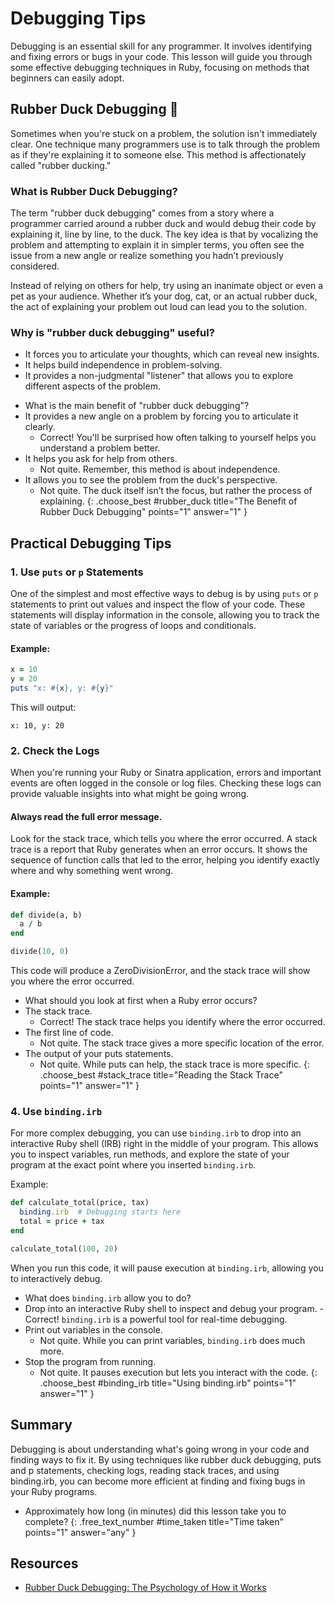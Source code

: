 # Debugging Tips
Debugging is an essential skill for any programmer. It involves identifying and fixing errors or bugs in your code. This lesson will guide you through some effective debugging techniques in Ruby, focusing on methods that beginners can easily adopt.

## Rubber Duck Debugging 🦆
Sometimes when you're stuck on a problem, the solution isn't immediately clear. One technique many programmers use is to talk through the problem as if they're explaining it to someone else. This method is affectionately called "rubber ducking."

### What is Rubber Duck Debugging?
The term "rubber duck debugging" comes from a story where a programmer carried around a rubber duck and would debug their code by explaining it, line by line, to the duck. The key idea is that by vocalizing the problem and attempting to explain it in simpler terms, you often see the issue from a new angle or realize something you hadn’t previously considered.

Instead of relying on others for help, try using an inanimate object or even a pet as your audience. Whether it’s your dog, cat, or an actual rubber duck, the act of explaining your problem out loud can lead you to the solution.

### Why is "rubber duck debugging" useful?
- It forces you to articulate your thoughts, which can reveal new insights.
- It helps build independence in problem-solving.
- It provides a non-judgmental "listener" that allows you to explore different aspects of the problem.

<!--  -->

- What is the main benefit of "rubber duck debugging"?
- It provides a new angle on a problem by forcing you to articulate it clearly.
  - Correct! You'll be surprised how often talking to yourself helps you understand a problem better.
- It helps you ask for help from others.
  - Not quite. Remember, this method is about independence.
- It allows you to see the problem from the duck's perspective.
  - Not quite. The duck itself isn’t the focus, but rather the process of explaining.
{: .choose_best #rubber_duck title="The Benefit of Rubber Duck Debugging" points="1" answer="1" }

## Practical Debugging Tips

### 1. Use `puts` or `p` Statements
One of the simplest and most effective ways to debug is by using `puts` or `p` statements to print out values and inspect the flow of your code. These statements will display information in the console, allowing you to track the state of variables or the progress of loops and conditionals.

#### Example:
```ruby
x = 10
y = 20
puts "x: #{x}, y: #{y}"
```

This will output:

```
x: 10, y: 20
```

### 2. Check the Logs
When you're running your Ruby or Sinatra application, errors and important events are often logged in the console or log files. Checking these logs can provide valuable insights into what might be going wrong.

#### Always read the full error message.
Look for the stack trace, which tells you where the error occurred. A stack trace is a report that Ruby generates when an error occurs. It shows the sequence of function calls that led to the error, helping you identify exactly where and why something went wrong.

#### Example:

```ruby
def divide(a, b)
  a / b
end

divide(10, 0)
```

This code will produce a ZeroDivisionError, and the stack trace will show you where the error occurred.

<!-- TODO: add visual -->

- What should you look at first when a Ruby error occurs?
- The stack trace.
  - Correct! The stack trace helps you identify where the error occurred.
- The first line of code.
  - Not quite. The stack trace gives a more specific location of the error.
- The output of your puts statements.
  - Not quite. While puts can help, the stack trace is more specific.
{: .choose_best #stack_trace title="Reading the Stack Trace" points="1" answer="1" }

### 4. Use `binding.irb`
For more complex debugging, you can use `binding.irb` to drop into an interactive Ruby shell (IRB) right in the middle of your program. This allows you to inspect variables, run methods, and explore the state of your program at the exact point where you inserted `binding.irb`.

Example:

```ruby
def calculate_total(price, tax)
  binding.irb  # Debugging starts here
  total = price + tax
end

calculate_total(100, 20)
```

When you run this code, it will pause execution at `binding.irb`, allowing you to interactively debug.

<!-- TODO: add visual -->

- What does `binding.irb` allow you to do?
- Drop into an interactive Ruby shell to inspect and debug your program.
  -Correct! `binding.irb` is a powerful tool for real-time debugging.
- Print out variables in the console.
  - Not quite. While you can print variables, `binding.irb` does much more.
- Stop the program from running.
  - Not quite. It pauses execution but lets you interact with the code.
{: .choose_best #binding_irb title="Using binding.irb" points="1" answer="1" }

## Summary
Debugging is about understanding what's going wrong in your code and finding ways to fix it. By using techniques like rubber duck debugging, puts and p statements, checking logs, reading stack traces, and using binding.irb, you can become more efficient at finding and fixing bugs in your Ruby programs.

- Approximately how long (in minutes) did this lesson take you to complete?
{: .free_text_number #time_taken title="Time taken" points="1" answer="any" }

## Resources

- [Rubber Duck Debugging: The Psychology of How it Works](https://www.thoughtfulcode.com/rubber-duck-debugging-psychology/)
